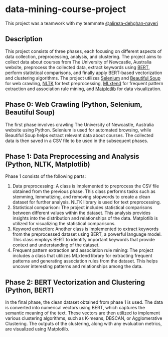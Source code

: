 # data-mining-course-project
This project was a teamwork with my teammate [@alireza-dehghan-nayeri](https://github.com/alireza-dehghan-nayeri)
## Description

This project consists of three phases, each focusing on different aspects of data collection, preprocessing, analysis, and clustering. The project aims to collect data about courses from The University of Newcastle, Australia website, preprocess the collected data, extract keywords using [BERT](https://huggingface.co/docs/transformers/model_doc/bert), perform statistical comparisons, and finally apply BERT-based vectorization and clustering algorithms. The project utilizes [Selenium](https://www.selenium.dev/) and [Beautiful Soup](https://www.crummy.com/software/BeautifulSoup/bs4/doc/) for web crawling, [NLTK](https://www.nltk.org/) for text preprocessing, [MLxtend](https://rasbt.github.io/mlxtend/) for frequent pattern extraction and association rule mining, and [Matplotlib](https://matplotlib.org/) for data visualization.

## Phase 0: Web Crawling (Python, Selenium, Beautiful Soup)

The first phase involves crawling The University of Newcastle, Australia website using Python. Selenium is used for automated browsing, while Beautiful Soup helps extract relevant data about courses. The collected data is then saved in a CSV file to be used in the subsequent phases.

## Phase 1: Data Preprocessing and Analysis (Python, NLTK, Matplotlib)

Phase 1 consists of the following parts:

1. Data preprocessing: A class is implemented to preprocess the CSV file obtained from the previous phase. This class performs tasks such as stemming, lemmatizing, and removing stopwords to create a clean dataset for further analysis. NLTK library is used for text preprocessing.
2. Statistical comparison: The project includes statistical comparisons between different values within the dataset. This analysis provides insights into the distribution and relationships of the data. Matplotlib is utilized for visualizing the statistical comparisons.
3. Keyword extraction: Another class is implemented to extract keywords from the preprocessed dataset using BERT, a powerful language model. This class employs BERT to identify important keywords that provide context and understanding of the dataset.
4. Frequent pattern extraction and association rule mining: The project includes a class that utilizes MLxtend library for extracting frequent patterns and generating association rules from the dataset. This helps uncover interesting patterns and relationships among the data.

## Phase 2: BERT Vectorization and Clustering (Python, BERT)

In the final phase, the clean dataset obtained from phase 1 is used. The data is converted into numerical vectors using BERT, which captures the semantic meaning of the text. These vectors are then utilized to implement various clustering algorithms, such as K-means, DBSCAN, or Agglomerative Clustering. The outputs of the clustering, along with any evaluation metrics, are visualized using Matplotlib.
